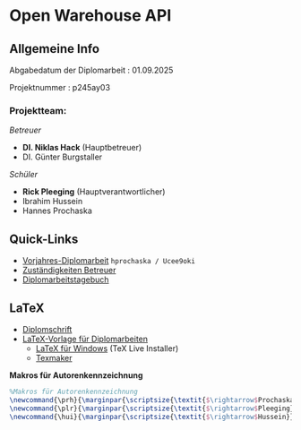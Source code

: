 # Open Warehouse API

## Allgemeine Info

Abgabedatum der Diplomarbeit : 01.09.2025

Projektnummer : p245ay03

### Projektteam:

*Betreuer*
*  **DI. Niklas Hack** (Hauptbetreuer)
*  DI. Günter Burgstaller
  
*Schüler*
* **Rick Pleeging** (Hauptverantwortlicher)
* Ibrahim Hussein
* Hannes Prochaska
## Quick-Links

* [Vorjahres-Diplomarbeit](http://trac.d474base.eu/p225c01/wiki) `hprochaska / Ucee9oki`
* [Zuständigkeiten Betreuer](./Betreuung/betreuung.md)
* [Diplomarbeitstagebuch](./DATB/Diplomarbeitstagebuch.md)

## LaTeX
* [Diplomschrift](Diplomschrift/_Diplomarbeit.pdf)
* [LaTeX-Vorlage für Diplomarbeiten](https://github.com/GuenterBurgstaller/Diplomarbeitsvorlage)
  * [LaTeX für Windows](https://mirror.ctan.org/systems/texlive/tlnet/install-tl-windows.exe) (TeX Live Installer)
  * [Texmaker](https://www.xm1math.net/texmaker/)

**Makros für Autorenkennzeichnung**

```latex
%Makros für Autorenkennzeichnung
\newcommand{\prh}{\marginpar{\scriptsize{\textit{$\rightarrow$Prochaska}}}}
\newcommand{\plr}{\marginpar{\scriptsize{\textit{$\rightarrow$Pleeging}}}}
\newcommand{\hui}{\marginpar{\scriptsize{\textit{$\rightarrow$Hussein}}}}
```
